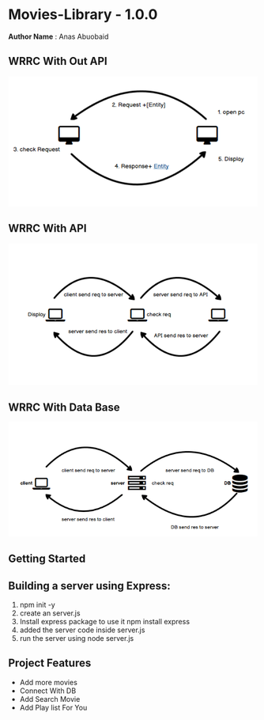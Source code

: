 # Movies-Library - 1.0.0

**Author Name** :  Anas Abuobaid

## WRRC With Out API

![photo](wrrc.png)

## WRRC With API

![photo2](wrrc2.png)

## WRRC With Data Base
![photo3](wrrc%203.png)

## Getting Started
<!-- What are the steps that a user must take in order to build this app on their own machine and get it running? -->
## Building a server using Express:

1. npm init -y
2. create an server.js
3. Install express package to use it npm install express
4. added the server code inside server.js
5. run the server using node server.js

## Project Features
<!-- What are the features included in you app -->
* Add more movies
* Connect With DB
* Add Search Movie
* Add Play list For You

